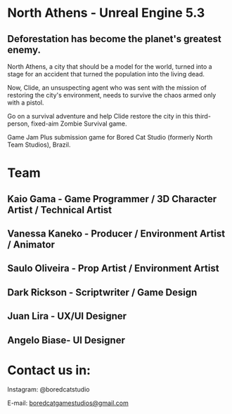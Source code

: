 # North Athens - Unreal Engine 5.3

## Deforestation has become the planet's greatest enemy.

North Athens, a city that should be a model for the world, turned into a stage for an accident that turned the population into the living dead.

Now, Clide, an unsuspecting agent who was sent with the mission of restoring the city's environment, needs to survive the chaos armed only with a pistol.

Go on a survival adventure and help Clide restore the city in this third-person, fixed-aim Zombie Survival game.

Game Jam Plus submission game for Bored Cat Studio (formerly North Team Studios), Brazil.

# Team

## Kaio Gama - Game Programmer / 3D Character Artist / Technical Artist

## Vanessa Kaneko - Producer / Environment Artist / Animator

## Saulo Oliveira - Prop Artist / Environment Artist 

## Dark Rickson - Scriptwriter /  Game Design

## Juan Lira - UX/UI Designer

## Angelo Biase- UI Designer

# Contact us in:

Instagram: @boredcatstudio

E-mail: boredcatgamestudios@gmail.com

